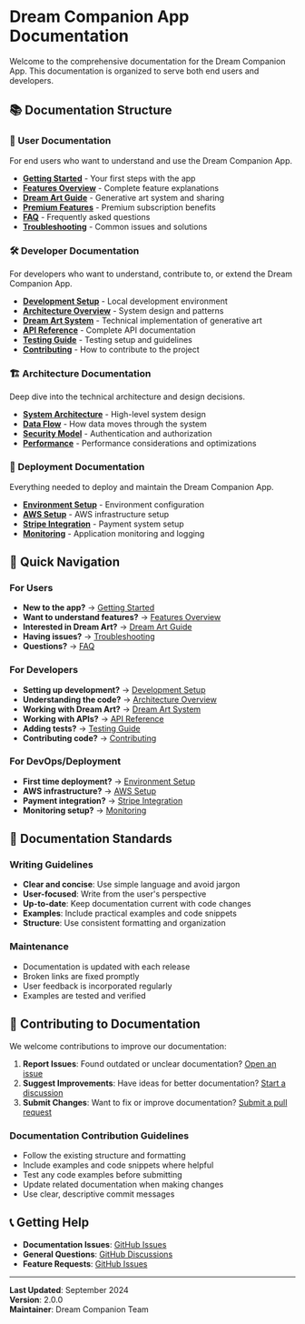 # Dream Companion App Documentation

Welcome to the comprehensive documentation for the Dream Companion App. This documentation is organized to serve both end users and developers.

## 📚 Documentation Structure

### 👥 User Documentation
For end users who want to understand and use the Dream Companion App.

- **[Getting Started](user-guide/getting-started.md)** - Your first steps with the app
- **[Features Overview](user-guide/features.md)** - Complete feature explanations
- **[Dream Art Guide](user-guide/dream-art.md)** - Generative art system and sharing
- **[Premium Features](user-guide/premium.md)** - Premium subscription benefits
- **[FAQ](user-guide/faq.md)** - Frequently asked questions
- **[Troubleshooting](user-guide/troubleshooting.md)** - Common issues and solutions

### 🛠️ Developer Documentation
For developers who want to understand, contribute to, or extend the Dream Companion App.

- **[Development Setup](developer-guide/setup.md)** - Local development environment
- **[Architecture Overview](developer-guide/architecture.md)** - System design and patterns
- **[Dream Art System](developer-guide/dream-art-system.md)** - Technical implementation of generative art
- **[API Reference](api-reference/)** - Complete API documentation
- **[Testing Guide](developer-guide/testing.md)** - Testing setup and guidelines
- **[Contributing](developer-guide/contributing.md)** - How to contribute to the project

### 🏗️ Architecture Documentation
Deep dive into the technical architecture and design decisions.

- **[System Architecture](architecture/system.md)** - High-level system design
- **[Data Flow](architecture/data-flow.md)** - How data moves through the system
- **[Security Model](architecture/security.md)** - Authentication and authorization
- **[Performance](architecture/performance.md)** - Performance considerations and optimizations

### 🚀 Deployment Documentation
Everything needed to deploy and maintain the Dream Companion App.

- **[Environment Setup](deployment/environment.md)** - Environment configuration
- **[AWS Setup](deployment/aws-setup.md)** - AWS infrastructure setup
- **[Stripe Integration](deployment/stripe-setup.md)** - Payment system setup
- **[Monitoring](deployment/monitoring.md)** - Application monitoring and logging

## 🎯 Quick Navigation

### For Users
- **New to the app?** → [Getting Started](user-guide/getting-started.md)
- **Want to understand features?** → [Features Overview](user-guide/features.md)
- **Interested in Dream Art?** → [Dream Art Guide](user-guide/dream-art.md)
- **Having issues?** → [Troubleshooting](user-guide/troubleshooting.md)
- **Questions?** → [FAQ](user-guide/faq.md)

### For Developers
- **Setting up development?** → [Development Setup](developer-guide/setup.md)
- **Understanding the code?** → [Architecture Overview](developer-guide/architecture.md)
- **Working with Dream Art?** → [Dream Art System](developer-guide/dream-art-system.md)
- **Working with APIs?** → [API Reference](api-reference/)
- **Adding tests?** → [Testing Guide](developer-guide/testing.md)
- **Contributing code?** → [Contributing](developer-guide/contributing.md)

### For DevOps/Deployment
- **First time deployment?** → [Environment Setup](deployment/environment.md)
- **AWS infrastructure?** → [AWS Setup](deployment/aws-setup.md)
- **Payment integration?** → [Stripe Integration](deployment/stripe-setup.md)
- **Monitoring setup?** → [Monitoring](deployment/monitoring.md)

## 📖 Documentation Standards

### Writing Guidelines
- **Clear and concise**: Use simple language and avoid jargon
- **User-focused**: Write from the user's perspective
- **Up-to-date**: Keep documentation current with code changes
- **Examples**: Include practical examples and code snippets
- **Structure**: Use consistent formatting and organization

### Maintenance
- Documentation is updated with each release
- Broken links are fixed promptly
- User feedback is incorporated regularly
- Examples are tested and verified

## 🔄 Contributing to Documentation

We welcome contributions to improve our documentation:

1. **Report Issues**: Found outdated or unclear documentation? [Open an issue](https://github.com/samjhill/dream-companion/issues)
2. **Suggest Improvements**: Have ideas for better documentation? [Start a discussion](https://github.com/samjhill/dream-companion/discussions)
3. **Submit Changes**: Want to fix or improve documentation? [Submit a pull request](https://github.com/samjhill/dream-companion/pulls)

### Documentation Contribution Guidelines
- Follow the existing structure and formatting
- Include examples and code snippets where helpful
- Test any code examples before submitting
- Update related documentation when making changes
- Use clear, descriptive commit messages

## 📞 Getting Help

- **Documentation Issues**: [GitHub Issues](https://github.com/samjhill/dream-companion/issues)
- **General Questions**: [GitHub Discussions](https://github.com/samjhill/dream-companion/discussions)
- **Feature Requests**: [GitHub Issues](https://github.com/samjhill/dream-companion/issues)

---

**Last Updated**: September 2024  
**Version**: 2.0.0  
**Maintainer**: Dream Companion Team
